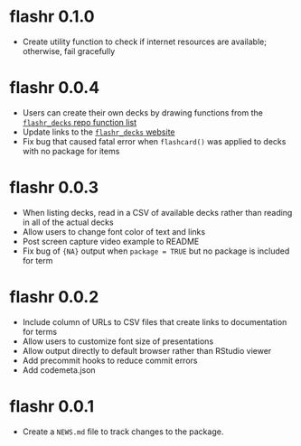 # flashr 0.1.0

* Create utility function to check if internet resources are available; otherwise, fail gracefully

# flashr 0.0.4

* Users can create their own decks by drawing functions from the [`flashr_decks` repo function list](https://jeffreyrstevens.github.io/flashr_decks/functions.html)
* Update links to the [`flashr_decks` website](https://jeffreyrstevens.github.io/flashr_decks/)
* Fix bug that caused fatal error when `flashcard()` was applied to decks with no package for items

# flashr 0.0.3

* When listing decks, read in a CSV of available decks rather than reading in all of the actual decks
* Allow users to change font color of text and links
* Post screen capture video example to README
* Fix bug of `{NA}` output when `package = TRUE` but no package is included for term

# flashr 0.0.2

* Include column of URLs to CSV files that create links to documentation for terms
* Allow users to customize font size of presentations
* Allow output directly to default browser rather than RStudio viewer
* Add precommit hooks to reduce commit errors
* Add codemeta.json

# flashr 0.0.1

* Create a `NEWS.md` file to track changes to the package.

